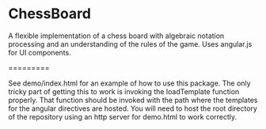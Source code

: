 ChessBoard
==========

A flexible implementation of a chess board with algebraic notation
processing and an understanding of the rules of the game. Uses
angular.js for UI components.

=========

See demo/index.html for an example of how to use this package. The
only tricky part of getting this to work is invoking the loadTemplate
function properly. That function should be invoked with the path where
the templates for the angular directives are hosted. You will need to
host the root directory of the repository using an http server for
demo.html to work correctly.
